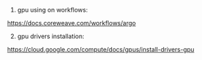 1. gpu using on workflows:

https://docs.coreweave.com/workflows/argo

2. gpu drivers installation:

https://cloud.google.com/compute/docs/gpus/install-drivers-gpu

